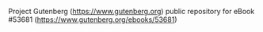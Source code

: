Project Gutenberg (https://www.gutenberg.org) public repository for
eBook #53681 (https://www.gutenberg.org/ebooks/53681)
